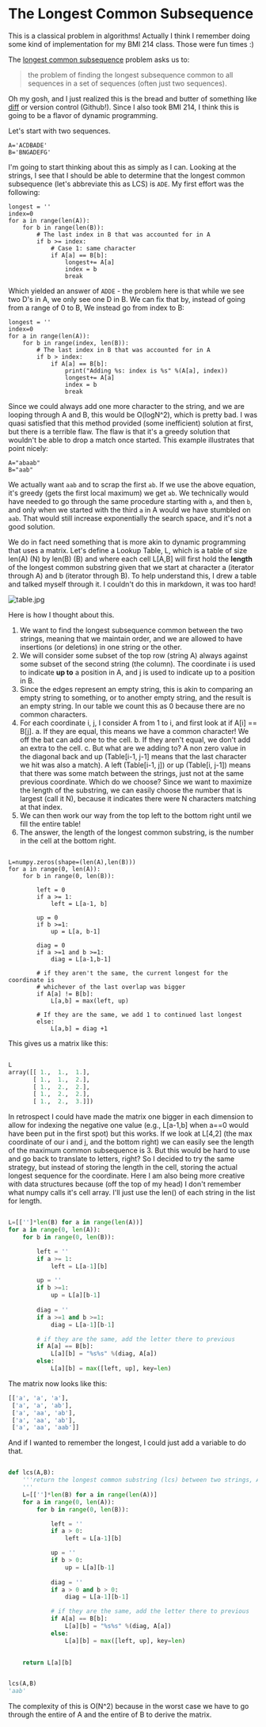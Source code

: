 # The Longest Common Subsequence

This is a classical problem in algorithms! Actually I think I remember doing some
kind of implementation for my BMI 214 class. Those were fun times :)

The [longest common subsequence](https://en.wikipedia.org/wiki/Longest_common_subsequence_problem)
problem asks us to:

>  the problem of finding the longest subsequence common to all sequences in a set of sequences (often just two sequences).

Oh my gosh, and I just realized this is the bread and butter of something like [diff](http://man7.org/linux/man-pages/man1/diff.1.html) or version control (Github!). Since I also took BMI 214, I think this is going to be a flavor of dynamic programming.

Let's start with two sequences.

```
A='ACDBADE'
B='BNGADEFG'
```

I'm going to start thinking about this as simply as I can. Looking at the strings, 
I see that I should be able to determine that the longest common subsequence
(let's abbreviate this as LCS) is `ADE`. My first effort was the following:

```
longest = ''
index=0
for a in range(len(A)):
    for b in range(len(B)):
        # The last index in B that was accounted for in A
        if b >= index:
            # Case 1: same character
            if A[a] == B[b]:
                longest+= A[a]
                index = b
                break
```

Which yielded an answer of `ADDE` - the problem here is that while we see two D's in A,
we only see one D in B. We can fix that by, instead of going from a range of 0 to B,
We instead go from index to B:

```
longest = ''
index=0
for a in range(len(A)):
    for b in range(index, len(B)):
        # The last index in B that was accounted for in A
        if b > index:
            if A[a] == B[b]:
                print("Adding %s: index is %s" %(A[a], index))
                longest+= A[a]
                index = b
                break
```

Since we could always add one more character to the string, and we are looping through
A and B, this would be O(logN^2), which is pretty bad. I was quasi satisfied that this
method provided (some inefficient) solution at first, but there is a terrible flaw. 
The flaw is that it's a greedy solution that wouldn't be able to drop a match once 
started. This example illustrates that point nicely:

```
A="abaab"
B="aab"
```

We actually want `aab` and to scrap the first `ab`. If we use the above equation,
it's greedy (gets the first local maximum) we get `ab`. We technically would have needed
to go through the same procedure starting with `a`, and then `b`, and only when we started
with the third `a` in A would we have stumbled on `aab`. That would still increase exponentially
the search space, and it's not a good solution.

We do in fact need something that is more akin to dynamic programming that uses a matrix. 
Let's define a Lookup Table, L, which is a table of size len(A) (N) by len(B) (B)
and where each cell L[A,B] will first hold the **length** of the longest common substring given that
we start at character a (iterator through A) and b (iterator through B). To help understand this, I
drew a table and talked myself through it. I couldn't do this in markdown, it was too hard!

![table.jpg](table.jpg)

Here is how I thought about this.

 1. We want to find the longest subsequence common between the two strings, meaning that we maintain order, and we are allowed to have insertions (or deletions) in one string or the other.
 2. We will consider some subset of the top row (string A) always against some subset of the second string (the column). The coordinate i is used to indicate **up to** a position in A, and j is used to indicate up to a position in B.
 3. Since the edges represent an empty string, this is akin to comparing an empty string to something, or to another empty string, and the result is an empty string. In our table we count this as 0 because there are no common characters.
 4. For each coordinate i, j, I consider A from 1 to i, and first look at if A[i] == B[j].
   a. If they are equal, this means we have a common character! We off the bat can add one to the cell.
   b. If they aren't equal, we don't add an extra to the cell.
   c. But what are we adding to? A non zero value in the diagonal back and up (Table[i-1, j-1] means that the last character we hit was also a match). A left (Table[i-1, j]) or up (Table[i, j-1]) means that there was some match between the strings, just not at the same previous coordinate. Which do we choose? Since we want to maximize the length of the substring, we can easily choose the number that is largest (call it N), because it indicates there were N characters matching at that index.
 5. We can then work our way from the top left to the bottom right until we fill the entire table!
 6. The answer, the length of the longest common substring, is the number in the cell at the bottom right.

```

L=numpy.zeros(shape=(len(A),len(B)))
for a in range(0, len(A)):
    for b in range(0, len(B)):

        left = 0
        if a >= 1:
            left = L[a-1, b]

        up = 0
        if b >=1:
            up = L[a, b-1]
        
        diag = 0
        if a >=1 and b >=1:
            diag = L[a-1,b-1]

        # if they aren't the same, the current longest for the coordinate is
        # whichever of the last overlap was bigger
        if A[a] != B[b]:
            L[a,b] = max(left, up)

        # If they are the same, we add 1 to continued last longest
        else:
            L[a,b] = diag +1
```

This gives us a matrix like this:

```python

L
array([[ 1.,  1.,  1.],
       [ 1.,  1.,  2.],
       [ 1.,  2.,  2.],
       [ 1.,  2.,  2.],
       [ 1.,  2.,  3.]])
```

In retrospect I could have made the matrix one bigger in each dimension to allow for
indexing the negative one value (e.g., L[a-1,b] when a==0 would have been put in the first
spot) but this works. If we look at L[4,2] (the max coordinate of our i and j, and the bottom right)
we can easily see the length of the maximum common subsequence is 3. But this would
be hard to use and go back to translate to letters, right? So I decided to try the
same strategy, but instead of storing the length in the cell, storing the actual longest
sequence for the coordinate. Here I am also being more creative with data structures
because (off the top of my head) I don't remember what numpy calls it's cell array.
I'll just use the len() of each string in the list for length.


```python

L=[['']*len(B) for a in range(len(A))]
for a in range(0, len(A)):
    for b in range(0, len(B)):

        left = ''
        if a >= 1:
            left = L[a-1][b]

        up = ''
        if b >=1:
            up = L[a][b-1]
        
        diag = ''
        if a >=1 and b >=1:
            diag = L[a-1][b-1]

        # if they are the same, add the letter there to previous
        if A[a] == B[b]:
            L[a][b] = "%s%s" %(diag, A[a])
        else:
            L[a][b] = max([left, up], key=len)
```
The matrix now looks like this:

```python
[['a', 'a', 'a'],
 ['a', 'a', 'ab'],
 ['a', 'aa', 'ab'],
 ['a', 'aa', 'ab'],
 ['a', 'aa', 'aab']]
```

And if I wanted to remember the longest, I could just add a variable to do that.

```python

def lcs(A,B):
    '''return the longest common substring (lcs) between two strings, A and B.
    '''
    L=[['']*len(B) for a in range(len(A))]
    for a in range(0, len(A)):
        for b in range(0, len(B)):

            left = ''
            if a > 0:
                left = L[a-1][b]

            up = ''
            if b > 0:
                up = L[a][b-1]
        
            diag = ''
            if a > 0 and b > 0:
                diag = L[a-1][b-1]

            # if they are the same, add the letter there to previous
            if A[a] == B[b]:
                L[a][b] = "%s%s" %(diag, A[a])
            else:
                L[a][b] = max([left, up], key=len)
            

    return L[a][b]

```
```python

lcs(A,B)
'aab'
```

The complexity of this is O(N^2) because in the worst case we have to go through the
entire of A and the entire of B to derive the matrix.
